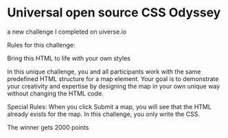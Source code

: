 # Universal open source CSS Odyssey

a new challenge I completed on uiverse.io

Rules for this challenge:

Bring this HTML to life with your own styles

In this unique challenge, you and all participants work with the same predefined HTML structure for a map element.
Your goal is to demonstrate your creativity and expertise by designing the map in your own unique way without changing the HTML code.

Special Rules:
When you click Submit a map, you will see that the HTML already exists for the map. In this challenge, you only write the CSS.

The winner gets 2000 points
